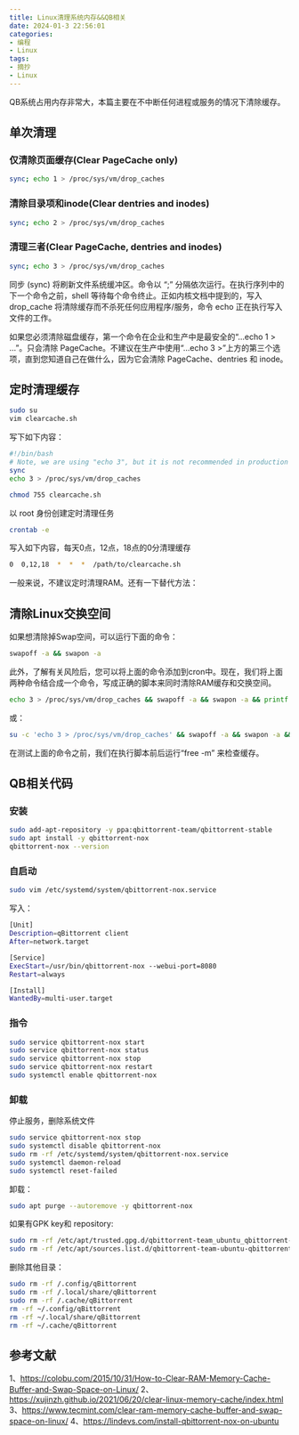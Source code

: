 ```yaml
---
title: Linux清理系统内存&&QB相关
date: 2024-01-3 22:56:01
categories:
- 编程
- Linux
tags:
- 摘抄
- Linux
---
```

QB系统占用内存非常大，本篇主要在不中断任何进程或服务的情况下清除缓存。
## 单次清理
### 仅清除页面缓存(Clear PageCache only)
``` bash
sync; echo 1 > /proc/sys/vm/drop_caches
``` 
### 清除目录项和inode(Clear dentries and inodes)
``` bash
sync; echo 2 > /proc/sys/vm/drop_caches
``` 
### 清理三者(Clear PageCache, dentries and inodes)
``` bash
sync; echo 3 > /proc/sys/vm/drop_caches
``` 
同步 (sync) 将刷新文件系统缓冲区。命令以 “;” 分隔依次运行。在执行序列中的下一个命令之前，shell 等待每个命令终止。正如内核文档中提到的，写入 drop_cache 将清除缓存而不杀死任何应用程序/服务，命令 echo 正在执行写入文件的工作。

如果您必须清除磁盘缓存，第一个命令在企业和生产中是最安全的“…echo 1 > …”。只会清除 PageCache。不建议在生产中使用“…echo 3 >”上方的第三个选项，直到您知道自己在做什么，因为它会清除 PageCache、dentries 和 inode。

## 定时清理缓存
``` bash
sudo su
vim clearcache.sh
``` 
写下如下内容：
``` bash
#!/bin/bash
# Note, we are using "echo 3", but it is not recommended in production instead use "echo 1"
sync
echo 3 > /proc/sys/vm/drop_caches
``` 
``` bash
chmod 755 clearcache.sh
``` 
以 root 身份创建定时清理任务
``` bash
crontab -e
``` 
写入如下内容，每天0点，12点，18点的0分清理缓存
``` bash
0  0,12,18  *  *  *  /path/to/clearcache.sh
``` 
一般来说，不建议定时清理RAM。还有一下替代方法：

## 清除Linux交换空间
如果想清除掉Swap空间，可以运行下面的命令：
``` bash
swapoff -a && swapon -a
``` 
此外，了解有关风险后，您可以将上面的命令添加到cron中。现在，我们将上面两种命令结合成一个命令，写成正确的脚本来同时清除RAM缓存和交换空间。
``` bash
echo 3 > /proc/sys/vm/drop_caches && swapoff -a && swapon -a && printf '\n%s\n' 'Ram-cache and Swap Cleared'
``` 
或：
``` bash
su -c 'echo 3 > /proc/sys/vm/drop_caches' && swapoff -a && swapon -a && printf '\n%s\n' 'Ram-cache and Swap Cleared'
``` 
在测试上面的命令之前，我们在执行脚本前后运行“free -m” 来检查缓存。

## QB相关代码
### 安装
``` bash
sudo add-apt-repository -y ppa:qbittorrent-team/qbittorrent-stable
sudo apt install -y qbittorrent-nox
qbittorrent-nox --version
``` 
### 自启动
``` bash
sudo vim /etc/systemd/system/qbittorrent-nox.service
``` 
写入：
``` bash
[Unit]
Description=qBittorrent client
After=network.target

[Service]
ExecStart=/usr/bin/qbittorrent-nox --webui-port=8080
Restart=always

[Install]
WantedBy=multi-user.target
``` 
### 指令
``` bash
sudo service qbittorrent-nox start
sudo service qbittorrent-nox status
sudo service qbittorrent-nox stop
sudo service qbittorrent-nox restart
sudo systemctl enable qbittorrent-nox
``` 
### 卸载
停止服务，删除系统文件
``` bash
sudo service qbittorrent-nox stop
sudo systemctl disable qbittorrent-nox
sudo rm -rf /etc/systemd/system/qbittorrent-nox.service
sudo systemctl daemon-reload
sudo systemctl reset-failed
``` 
卸载：
``` bash
sudo apt purge --autoremove -y qbittorrent-nox
``` 
如果有GPK key和 repository:
``` bash
sudo rm -rf /etc/apt/trusted.gpg.d/qbittorrent-team_ubuntu_qbittorrent-stable.gpg
sudo rm -rf /etc/apt/sources.list.d/qbittorrent-team-ubuntu-qbittorrent-stable-focal.list
``` 
删除其他目录：
``` bash
sudo rm -rf /.config/qBittorrent
sudo rm -rf /.local/share/qBittorrent
sudo rm -rf /.cache/qBittorrent
rm -rf ~/.config/qBittorrent
rm -rf ~/.local/share/qBittorrent
rm -rf ~/.cache/qBittorrent
``` 
## 参考文献
1、https://colobu.com/2015/10/31/How-to-Clear-RAM-Memory-Cache-Buffer-and-Swap-Space-on-Linux/
2、https://xujinzh.github.io/2021/06/20/clear-linux-memory-cache/index.html
3、https://www.tecmint.com/clear-ram-memory-cache-buffer-and-swap-space-on-linux/
4、https://lindevs.com/install-qbittorrent-nox-on-ubuntu



